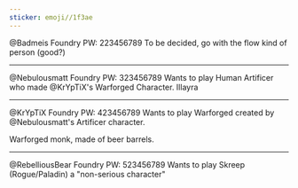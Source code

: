 ```yaml
---
sticker: emoji//1f3ae
---
```

@Badmeis Foundry PW: 223456789
To be decided, go with the flow kind of person (good?)



---
@Nebulousmatt Foundry PW: 323456789
Wants to play Human Artificer who made @KrYpTiX's Warforged Character.
Illayra 


---
@KrYpTiX Foundry PW: 423456789
Wants to play Warforged created by @Nebulousmatt's Artificer character. 

Warforged monk, made of beer barrels. 

---
@RebelliousBear Foundry PW: 523456789
Wants to play Skreep (Rogue/Paladin) a "non-serious character"
